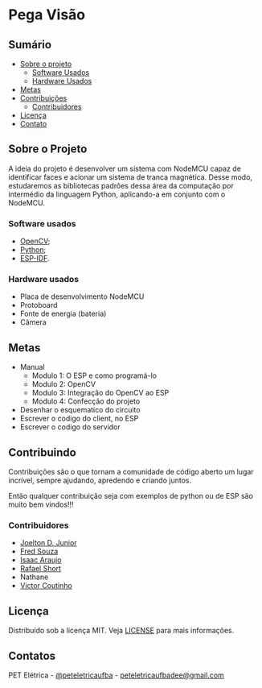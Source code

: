 # Pega Visão

## Sumário

* [Sobre o projeto](#Sobre-o-Projeto)
  * [Software Usados](#Software-usados)
  * [Hardware Usados](#Hardware-usados)
* [Metas](#Metas)
* [Contribuições](#Contribuições)
  * [Contribuidores](#Contribuidores)
* [Licença](#Licença)
* [Contato](#Contato)

## Sobre o Projeto

A ideia do projeto é desenvolver um sistema com NodeMCU capaz de identificar faces e acionar um sistema de tranca magnética.
Desse modo, estudaremos as bibliotecas padrões dessa área da computação por intermédio da linguagem Python, aplicando-a em conjunto com o NodeMCU.

### Software usados

* [OpenCV](https://opencv.org/);
* [Python](https://www.python.org/);
* [ESP-IDF](https://www.espressif.com/en/products/sdks/esp-idf).

### Hardware usados

* Placa de desenvolvimento NodeMCU
* Protoboard
* Fonte de energia (bateria)
* Câmera

## Metas

* Manual
  * Modulo 1: O ESP e como programá-lo
  * Modulo 2: OpenCV
  * Modulo 3: Integração do OpenCV ao ESP
  * Modulo 4: Confecção do projeto
* Desenhar o esquematico do circuito
* Escrever o codigo do client, no ESP
* Escrever o codigo do servidor

## Contribuindo

Contribuições são o que tornam a comunidade de código aberto um lugar incrível, sempre ajudando, apredendo e criando juntos.

Então qualquer contribuição seja com exemplos de python ou de ESP são muito bem vindos!!!

### Contribuidores

* [Joelton D. Junior](https://github.com/freedxmgxd)
* [Fred Souza](https://github.com/3fred3/3fred3)
* [Isaac Araujo](https://github.com/isaacpcaraujo)
* [Rafael Short](https://github.com/RafaelShort)
* Nathane
* [Victor Coutinho](https://github.com/ViktorCVS)

## Licença

Distribuído sob a licença MIT. Veja [LICENSE](LICENSE) para mais informações.

## Contatos

PET Elétrica - [@peteletricaufba](https://www.instagram.com/peteletricaufba/?hl=pt-br) - peteletricaufbadee@gmail.com
